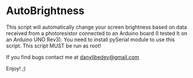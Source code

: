 # AutoBrightness

This script will automatically change your screen brightness based on data received from a photoresistor connected to an Arduino board (I tested It on an Arduino UNO Rev3).
You need to install pySerial module to use this script.
This script MUST be run as root!

If you find bugs contact me at danylibedev@gmail.com

Enjoy! ;)
